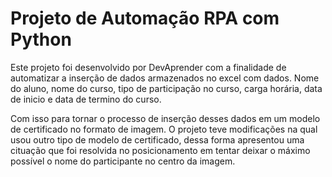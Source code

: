 <h1> Projeto de Automação RPA com Python</h1>
<p> Este projeto foi desenvolvido por DevAprender com a finalidade de automatizar a inserção de dados armazenados no excel com dados. Nome do aluno, nome do curso, tipo de participação no curso, carga horária, data de inicio e data de termino do curso.</p>
<p> Com isso para tornar o processo de inserção desses dados em um modelo de certificado no formato de imagem. O projeto teve modificações na qual usou outro tipo de modelo de certificado, dessa forma apresentou uma cituação que foi resolvida no posicionamento em tentar deixar o máximo possível o nome do participante no centro da imagem.</p>


